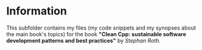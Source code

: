 Information
===========

This subfolder contains my files (my code snippets and my synopses 
about the main book's topics) for the book
**"Clean Cpp: sustainable software development patterns 
and best practices"** by *Stephan Roth*.

